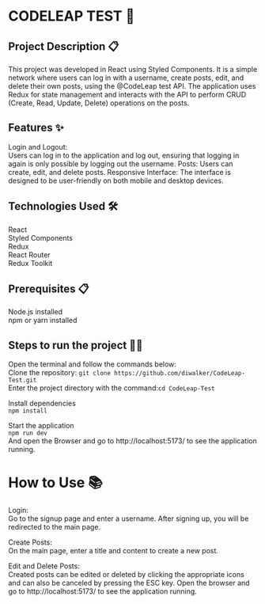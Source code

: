 # CODELEAP TEST 🚀

## Project Description 📋
This project was developed in React using Styled Components. It is a simple network where users can log in with a username, create posts, edit, and delete their own posts, using the @CodeLeap test API. The application uses Redux for state management and interacts with the API to perform CRUD (Create, Read, Update, Delete) operations on the posts.

## Features ✨
Login and Logout:<br>Users can log in to the application and log out, ensuring that logging in again is only possible by logging out the username.
Posts: Users can create, edit, and delete posts.
Responsive Interface: The interface is designed to be user-friendly on both mobile and desktop devices.

## Technologies Used 🛠️
React<br>
Styled Components<br>
Redux<br>
React Router<br>
Redux Toolkit<br>

## Prerequisites 📋
Node.js installed<br>
npm or yarn installed

## Steps to run the project 🏃‍♂️
Open the terminal and follow the commands below:<br>
Clone the repository: ```git clone https://github.com/diwalker/CodeLeap-Test.git```<br>
Enter the project directory with the command:```cd CodeLeap-Test```<br>

Install dependencies<br>
```npm install```

Start the application<br>
```npm run dev```<br>
And open the Browser and go to http://localhost:5173/ to see the application running.

# How to Use 📚
Login:<br>
Go to the signup page and enter a username.
After signing up, you will be redirected to the main page.

Create Posts:<br>
On the main page, enter a title and content to create a new post.

Edit and Delete Posts:<br>
Created posts can be edited or deleted by clicking the appropriate icons and can also be canceled by pressing the ESC key.
Open the browser and go to http://localhost:5173/ to see the application running.
